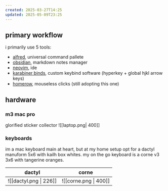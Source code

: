 ```yaml
---
created: 2025-03-27T14:25
updated: 2025-05-09T23:25
---
```

## primary workflow
i primarily use 5 tools:
- [alfred](https://www.alfredapp.com/), universal command pallete
- [obsidian](https://obsidian.md/), markdown notes manager
- [neovim](https://github.com/neovim/neovim), ide
- [karabiner binds](https://karabiner-elements.pqrs.org/), custom keybind software (hyperkey + global hjkl arrow keys)
- [homerow](https://www.homerow.app/), mouseless clicks (still adopting this one)
## hardware
### m3 mac pro
glorified sticker collector
![[laptop.png| 400]]
### keyboards
im a mac keyboard main at heart, but at my home setup opt for a dactyl manuform 5x6 with kailh box whites. my on the go keyboard is a corne v3 3x6 with tangerine oranges.

|         dactyl         |         corne         |
| :--------------------: | :-------------------: |
| ![[dactyl.png \| 226]] | ![[corne.png \| 400]] |



